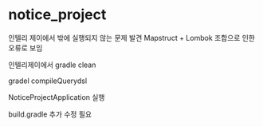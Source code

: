 # notice_project

인텔리 제이에서  밖에 실행되지 않는 문제 발견
Mapstruct + Lombok 조합으로 인한 오류로 보임

인텔리제이에서 gradle clean 

gradel compileQuerydsl

NoticeProjectApplication 실행 

build.gradle 추가 수정 필요
